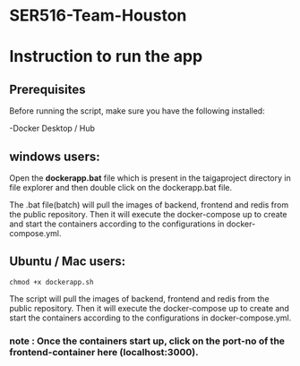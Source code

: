 # SER516-Team-Houston

#  Instruction to run the app


## Prerequisites

Before running the script, make sure you have the following installed:

-Docker Desktop / Hub

## windows users:
 Open the **dockerapp.bat** file which is present in the taigaproject directory  in file explorer and then double click on the dockerapp.bat file.

 The .bat file(batch) will pull the images of backend, frontend and redis from the public repository.
 Then it will execute the docker-compose up to create and start the containers according to the configurations in docker-compose.yml.


## Ubuntu / Mac users:
  ``` chmod +x dockerapp.sh ```


 The script will pull the images of backend, frontend and redis from the public repository.
 Then it will execute the docker-compose up to create and start the containers according to the configurations in docker-compose.yml.

### note : Once the containers start up,  click on the port-no of the frontend-container here (localhost:3000).
